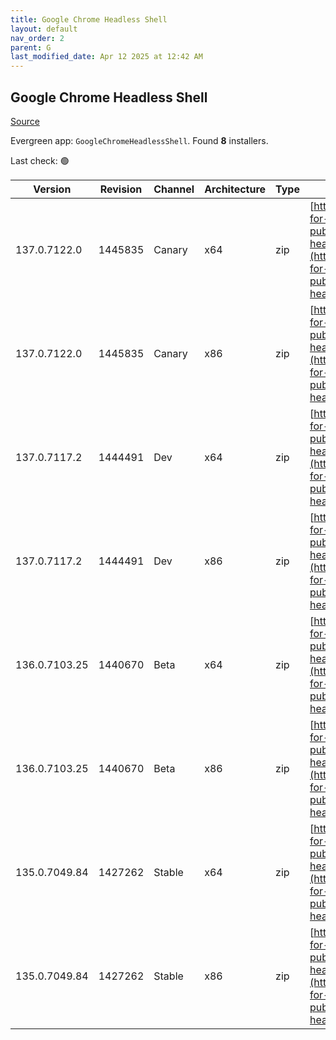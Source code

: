 ```yaml
---
title: Google Chrome Headless Shell
layout: default
nav_order: 2
parent: G
last_modified_date: Apr 12 2025 at 12:42 AM
---
```


## Google Chrome Headless Shell

[Source](https://googlechromelabs.github.io/chrome-for-testing/)

Evergreen app: `GoogleChromeHeadlessShell`. Found **8** installers.

Last check: 🟢

| Version       | Revision | Channel | Architecture | Type | URI                                                                                                                                                                                                                          |
| ------------- | -------- | ------- | ------------ | ---- | ---------------------------------------------------------------------------------------------------------------------------------------------------------------------------------------------------------------------------- |
| 137.0.7122.0  | 1445835  | Canary  | x64          | zip  | [https://storage.googleapis.com/chrome-for-testing-public/137.0.7122.0/win64/chrome-headless-shell-win64.zip](https://storage.googleapis.com/chrome-for-testing-public/137.0.7122.0/win64/chrome-headless-shell-win64.zip)   |
| 137.0.7122.0  | 1445835  | Canary  | x86          | zip  | [https://storage.googleapis.com/chrome-for-testing-public/137.0.7122.0/win32/chrome-headless-shell-win32.zip](https://storage.googleapis.com/chrome-for-testing-public/137.0.7122.0/win32/chrome-headless-shell-win32.zip)   |
| 137.0.7117.2  | 1444491  | Dev     | x64          | zip  | [https://storage.googleapis.com/chrome-for-testing-public/137.0.7117.2/win64/chrome-headless-shell-win64.zip](https://storage.googleapis.com/chrome-for-testing-public/137.0.7117.2/win64/chrome-headless-shell-win64.zip)   |
| 137.0.7117.2  | 1444491  | Dev     | x86          | zip  | [https://storage.googleapis.com/chrome-for-testing-public/137.0.7117.2/win32/chrome-headless-shell-win32.zip](https://storage.googleapis.com/chrome-for-testing-public/137.0.7117.2/win32/chrome-headless-shell-win32.zip)   |
| 136.0.7103.25 | 1440670  | Beta    | x64          | zip  | [https://storage.googleapis.com/chrome-for-testing-public/136.0.7103.25/win64/chrome-headless-shell-win64.zip](https://storage.googleapis.com/chrome-for-testing-public/136.0.7103.25/win64/chrome-headless-shell-win64.zip) |
| 136.0.7103.25 | 1440670  | Beta    | x86          | zip  | [https://storage.googleapis.com/chrome-for-testing-public/136.0.7103.25/win32/chrome-headless-shell-win32.zip](https://storage.googleapis.com/chrome-for-testing-public/136.0.7103.25/win32/chrome-headless-shell-win32.zip) |
| 135.0.7049.84 | 1427262  | Stable  | x64          | zip  | [https://storage.googleapis.com/chrome-for-testing-public/135.0.7049.84/win64/chrome-headless-shell-win64.zip](https://storage.googleapis.com/chrome-for-testing-public/135.0.7049.84/win64/chrome-headless-shell-win64.zip) |
| 135.0.7049.84 | 1427262  | Stable  | x86          | zip  | [https://storage.googleapis.com/chrome-for-testing-public/135.0.7049.84/win32/chrome-headless-shell-win32.zip](https://storage.googleapis.com/chrome-for-testing-public/135.0.7049.84/win32/chrome-headless-shell-win32.zip) |
